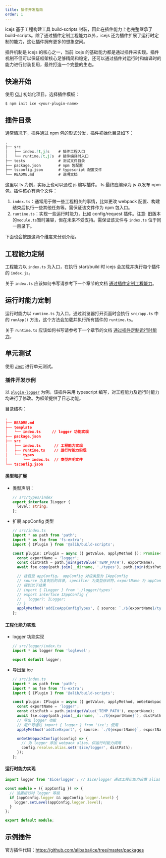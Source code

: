 ```yaml
---
title: 插件开发指南
order: 1
---
```


icejs 基于工程构建工具 build-scripts 封装，因此在插件能力上也完整继承了 build-scripts。除了通过插件定制工程能力以外，icejs 还为插件扩展了运行时定制的能力，这让插件拥有更多的想象空间。

插件机制是 icejs 的核心之一，当前 icejs 的基础能力都是通过插件来实现。插件机制不但可以保证框架核心足够精简和稳定，还可以通过插件对运行时和编译时的能力进行封装复用，最终打造一个完整的生态。

## 快速开始

使用 [CLI](/docs/guide/start#使用%20CLI) 初始化项目。选择插件模板：

```shell
$ npm init ice <your-plugin-name>
```

## 插件目录

通常情况下，插件通过 npm 包的形式分发，插件初始化目录如下：

```md
.
├── src
│   ├── index.[t,j]s    # 插件工程入口
│   └── runtime.[t,j]s  # 插件编译时入口
├── tests               # 测试文件目录
├── package.json        # npm 包配置
├── tsconfig.json       # typescript 配置文件
└── README.md           # 说明文档
```

这里以 ts 为例，实际上也可以通过 js 编写插件。 ts 最终应编译为 js 以发布 npm 包。插件核心有两个文件：

1. `index.ts`：通常用于做一些工程相关的事情，比如更改 webpack 配置、构建结束后执行一些其他任务等。需保证该文件作为 npm 包入口。
2. `runtime.ts`：实现一些运行时能力，比如 config/request 插件。注意: 旧版本的`module.ts`暂时兼容，但在未来不受支持。需保证该文件与 `index.ts` 位于同一目录下。

下面也会按照这两个维度来分别介绍。

## 工程能力定制

工程能力以 `index.ts` 为入口，在执行 start/build 时 icejs 会加载并执行每个插件的 `index.js`。

关于 `index.ts` 应该如何书写请参考下一个章节的文档 [通过插件定制工程能力](/docs/guide/develop/plugin-build.md)。

## 运行时能力定制

运行时能力以 `runtime.ts` 为入口，通过浏览器打开页面时会执行 `src/app.ts` 中的 `runApp()` 方法，这个方法会加载并执行所有插件的 `runtime.ts`。

关于 `runtime.ts` 应该如何书写请参考下一个章节的文档 [通过插件定制运行时能力](/docs/guide/develop/plugin-runtime.md)。

## 单元测试

使用 [Jest](https://github.com/facebook/jest) 进行单元测试。

### 插件开发示例

以 [`plugin-logger`](https://github.com/alibaba/ice/tree/master/packages/plugin-logger) 为例。该插件采用 typescript 编写，对工程能力及运行时能力均进行了修改。为框架提供了日志功能。

目录结构：

```json
.
├── README.md
├── template
│   └── index.ts     // logger 功能实现
├── package.json
├── src
│   ├── index.ts      // 工程能力实现
│   ├── runtime.ts    // 运行时能力实现
│   └── types
│       └── index.ts  // 类型声明文件
└── tsconfig.json
```

#### 类型和扩展

* 类型声明：

  ```typescript
  // src/types/index
  export interface ILogger {
    level: string;
  };
  ```

* 扩展 appConfig 类型

  ```typescript
  // src/index.ts
  import * as path from 'path';
  import * as fse from 'fs-extra';
  import { IPlugin } from '@alib/build-scripts';
  
  const plugin: IPlugin = async ({ getValue, applyMethod }): Promise<void> => {
    const exportName = 'logger';
    const distPath = path.join(getValue('TEMP_PATH'), exportName);
    await fse.copy(path.join(__dirname, './types'), path.join(distPath, 'types')); // 复制类型声明文件
  
    // 挂载至 appConfig。 appConfig 对应类型为 IAppConfig
    // source 为复制后的目录, specifier 为类型标识符，exportName 为 appConfig 类型名
    // 得到以下结果
    // import { ILogger } from './logger/types'
    // export interface IAppConfig {
    //   logger?: ILogger;
    // }
    applyMethod('addIceAppConfigTypes', { source: `./${exportName}/types`, specifier: '{ ILogger }', exportName: `${exportName}?: ILogger` });
  };
  ```

#### 工程化能力实现

* logger 功能实现

  ```typescript
  // src/logger/index.ts
  import * as logger from 'loglevel';
  
  export default logger;
  ```

* 导出至 ice

  ```typescript
  // src/index.ts
  import * as path from 'path';
  import * as fse from 'fs-extra';
  import { IPlugin } from '@alib/build-scripts';
  
  const plugin: IPlugin = async ({ getValue, applyMethod, onGetWebpackConfig }): Promise<void> => {
    const exportName = 'logger';
    const distPath = path.join(getValue('TEMP_PATH'), exportName);
    await fse.copy(path.join(__dirname, `../${exportName}`), distPath);
    // 导出 logger 功能
    // 用户可通过 import { logger } from 'ice'; 使用
    applyMethod('addIceExport', { source: `./${exportName}`, exportName });
  
    onGetWebpackConfig((config) => {
      // 为 logger 添加 webpack alias，供运行时能力调用
      config.resolve.alias.set('$ice/logger', distPath);
    });
  };
  ```

#### 运行时能力实现

```typescript
import logger from '$ice/logger'; // $ice/logger 通过工程化能力设置 alias

const module = ({ appConfig }) => {
  // 设置运行时 logger 等级
  if (appConfig.logger && appConfig.logger.level) {
    logger.setLevel(appConfig.logger.level);
  }
};

export default module;
```

## 示例插件

官方插件代码：https://github.com/alibaba/ice/tree/master/packages
